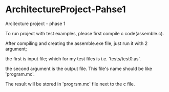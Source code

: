 # ArchitectureProject-Pahse1
Arcitecture project - phase 1

To run project with test examples, please first compile c code(assemble.c).

After compiling and creating the assemble.exe file, just run it with 2 argument;

the first is input file; which for my test files is i.e. 'tests/test0.as'. 

the second argument is the output file. This file's name should be like 'program.mc'.

The result will be stored in 'progrsm.mc' file next to the c file.
